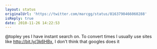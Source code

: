 ```yaml
---
layout: status
originalUrl: 'https://twitter.com/marcgg/status/8163790466060288'
isReply: true
date: 2010-11-26 14:22:53
---
```


@topley yes I have instant search on. To convert times I usually use sites like http://bit.ly/3k6HBx, I don't think that googles does it
